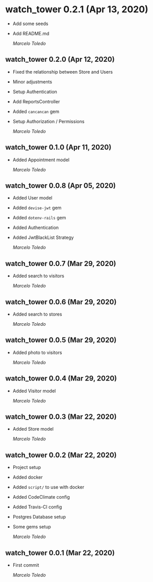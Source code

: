 # watch_tower 0.2.1 (Apr 13, 2020)

* Add some seeds
* Add README.md

  *Marcelo Toledo*

## watch_tower 0.2.0 (Apr 12, 2020)

* Fixed the relationship between Store and Users
* Minor adjustments
* Setup Authentication
* Add ReportsController
* Added `cancancan` gem
* Setup Authorization / Permissions

  *Marcelo Toledo*

## watch_tower 0.1.0 (Apr 11, 2020)

* Added Appointment model

  *Marcelo Toledo*

## watch_tower 0.0.8 (Apr 05, 2020)

* Added User model
* Added `devise-jwt` gem
* Added `dotenv-rails` gem
* Added Authentication
* Added JwtBlackList Strategy

  *Marcelo Toledo*

## watch_tower 0.0.7 (Mar 29, 2020)

* Added search to visitors

  *Marcelo Toledo*

## watch_tower 0.0.6 (Mar 29, 2020)

* Added search to stores

  *Marcelo Toledo*

## watch_tower 0.0.5 (Mar 29, 2020)

* Added photo to visitors

  *Marcelo Toledo*

## watch_tower 0.0.4 (Mar 29, 2020)

* Added Visitor model

  *Marcelo Toledo*

## watch_tower 0.0.3 (Mar 22, 2020)

* Added Store model

  *Marcelo Toledo*

## watch_tower 0.0.2 (Mar 22, 2020)

* Project setup
* Added docker
* Added `script/` to use with docker
* Added CodeClimate config
* Added Travis-CI config
* Postgres Database setup
* Some gems setup

  *Marcelo Toledo*

## watch_tower 0.0.1 (Mar 22, 2020)

* First commit

  *Marcelo Toledo*
